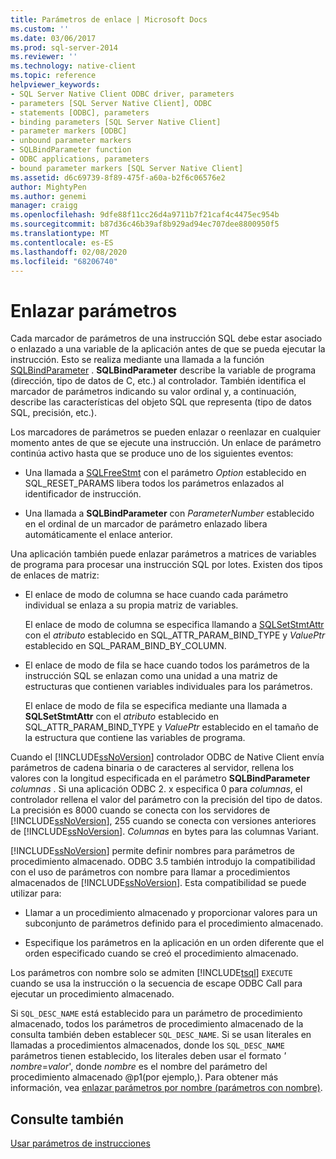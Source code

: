 ```yaml
---
title: Parámetros de enlace | Microsoft Docs
ms.custom: ''
ms.date: 03/06/2017
ms.prod: sql-server-2014
ms.reviewer: ''
ms.technology: native-client
ms.topic: reference
helpviewer_keywords:
- SQL Server Native Client ODBC driver, parameters
- parameters [SQL Server Native Client], ODBC
- statements [ODBC], parameters
- binding parameters [SQL Server Native Client]
- parameter markers [ODBC]
- unbound parameter markers
- SQLBindParameter function
- ODBC applications, parameters
- bound parameter markers [SQL Server Native Client]
ms.assetid: d6c69739-8f89-475f-a60a-b2f6c06576e2
author: MightyPen
ms.author: genemi
manager: craigg
ms.openlocfilehash: 9dfe88f11cc26d4a9711b7f21caf4c4475ec954b
ms.sourcegitcommit: b87d36c46b39af8b929ad94ec707dee8800950f5
ms.translationtype: MT
ms.contentlocale: es-ES
ms.lasthandoff: 02/08/2020
ms.locfileid: "68206740"
---
```

# <a name="binding-parameters"></a>Enlazar parámetros
  Cada marcador de parámetros de una instrucción SQL debe estar asociado o enlazado a una variable de la aplicación antes de que se pueda ejecutar la instrucción. Esto se realiza mediante una llamada a la función [SQLBindParameter](../native-client-odbc-api/sqlbindparameter.md) . **SQLBindParameter** describe la variable de programa (dirección, tipo de datos de C, etc.) al controlador. También identifica el marcador de parámetros indicando su valor ordinal y, a continuación, describe las características del objeto SQL que representa (tipo de datos SQL, precisión, etc.).  
  
 Los marcadores de parámetros se pueden enlazar o reenlazar en cualquier momento antes de que se ejecute una instrucción. Un enlace de parámetro continúa activo hasta que se produce uno de los siguientes eventos:  
  
-   Una llamada a [SQLFreeStmt](../native-client-odbc-api/sqlfreestmt.md) con el parámetro *Option* establecido en SQL_RESET_PARAMS libera todos los parámetros enlazados al identificador de instrucción.  
  
-   Una llamada a **SQLBindParameter** con *ParameterNumber* establecido en el ordinal de un marcador de parámetro enlazado libera automáticamente el enlace anterior.  
  
 Una aplicación también puede enlazar parámetros a matrices de variables de programa para procesar una instrucción SQL por lotes. Existen dos tipos de enlaces de matriz:  
  
-   El enlace de modo de columna se hace cuando cada parámetro individual se enlaza a su propia matriz de variables.  
  
     El enlace de modo de columna se especifica llamando a [SQLSetStmtAttr](../native-client-odbc-api/sqlsetstmtattr.md) con el *atributo* establecido en SQL_ATTR_PARAM_BIND_TYPE y *ValuePtr* establecido en SQL_PARAM_BIND_BY_COLUMN.  
  
-   El enlace de modo de fila se hace cuando todos los parámetros de la instrucción SQL se enlazan como una unidad a una matriz de estructuras que contienen variables individuales para los parámetros.  
  
     El enlace de modo de fila se especifica mediante una llamada a **SQLSetStmtAttr** con el *atributo* establecido en SQL_ATTR_PARAM_BIND_TYPE y *ValuePtr* establecido en el tamaño de la estructura que contiene las variables de programa.  
  
 Cuando el [!INCLUDE[ssNoVersion](../../includes/ssnoversion-md.md)] controlador ODBC de Native Client envía parámetros de cadena binaria o de caracteres al servidor, rellena los valores con la longitud especificada en el parámetro **SQLBindParameter** *columnas* . Si una aplicación ODBC 2. x especifica 0 para *columnas*, el controlador rellena el valor del parámetro con la precisión del tipo de datos. La precisión es 8000 cuando se conecta con los servidores de [!INCLUDE[ssNoVersion](../../includes/ssnoversion-md.md)], 255 cuando se conecta con versiones anteriores de [!INCLUDE[ssNoVersion](../../includes/ssnoversion-md.md)]. *Columnas* en bytes para las columnas Variant.  
  
 
  [!INCLUDE[ssNoVersion](../../includes/ssnoversion-md.md)] permite definir nombres para parámetros de procedimiento almacenado. ODBC 3.5 también introdujo la compatibilidad con el uso de parámetros con nombre para llamar a procedimientos almacenados de [!INCLUDE[ssNoVersion](../../includes/ssnoversion-md.md)]. Esta compatibilidad se puede utilizar para:  
  
-   Llamar a un procedimiento almacenado y proporcionar valores para un subconjunto de parámetros definido para el procedimiento almacenado.  
  
-   Especifique los parámetros en la aplicación en un orden diferente que el orden especificado cuando se creó el procedimiento almacenado.  
  
 Los parámetros con nombre solo se admiten [!INCLUDE[tsql](../../includes/tsql-md.md)] `EXECUTE` cuando se usa la instrucción o la secuencia de escape ODBC Call para ejecutar un procedimiento almacenado.  
  
 Si `SQL_DESC_NAME` está establecido para un parámetro de procedimiento almacenado, todos los parámetros de procedimiento almacenado de la consulta también deben establecer `SQL_DESC_NAME`.  Si se usan literales en llamadas a procedimientos almacenados, donde los `SQL_DESC_NAME` parámetros tienen establecido, los literales deben usar el formato *' nombre*=*valor*', donde *nombre* es el nombre del parámetro del procedimiento almacenado @p1(por ejemplo,). Para obtener más información, vea [enlazar parámetros por nombre (parámetros con nombre)](https://go.microsoft.com/fwlink/?LinkId=167215).  
  
## <a name="see-also"></a>Consulte también  
 [Usar parámetros de instrucciones](using-statement-parameters.md)  
  
  

